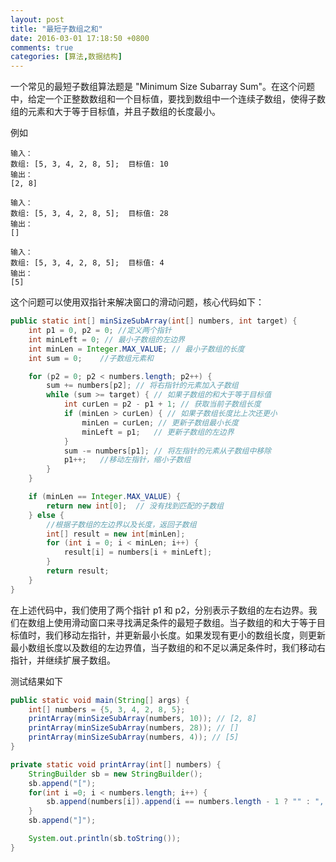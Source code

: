 ```yaml
---
layout: post
title: "最短子数组之和"
date: 2016-03-01 17:18:50 +0800
comments: true
categories: [算法,数据结构]
---
```


一个常见的最短子数组算法题是 "Minimum Size Subarray Sum"。在这个问题中，给定一个正整数数组和一个目标值，要找到数组中一个连续子数组，使得子数组的元素和大于等于目标值，并且子数组的长度最小。

例如
```
输入： 
数组: [5, 3, 4, 2, 8, 5];  目标值: 10
输出：
[2, 8]
```
```
输入： 
数组: [5, 3, 4, 2, 8, 5];  目标值: 28
输出：
[]
```
<!-- more -->
```
输入： 
数组: [5, 3, 4, 2, 8, 5];  目标值: 4
输出：
[5]
```

这个问题可以使用双指针来解决窗口的滑动问题，核心代码如下：
```Java
public static int[] minSizeSubArray(int[] numbers, int target) {
    int p1 = 0, p2 = 0; //定义两个指针
    int minLeft = 0; // 最小子数组的左边界
    int minLen = Integer.MAX_VALUE; // 最小子数组的长度
    int sum = 0;    //子数组元素和

    for (p2 = 0; p2 < numbers.length; p2++) {
        sum += numbers[p2]; // 将右指针的元素加入子数组
        while (sum >= target) { // 如果子数组的和大于等于目标值
            int curLen = p2 - p1 + 1; // 获取当前子数组长度
            if (minLen > curLen) { // 如果子数组长度比上次还更小
                minLen = curLen; // 更新子数组最小长度
                minLeft = p1;   // 更新子数组的左边界
            }
            sum -= numbers[p1]; // 将左指针的元素从子数组中移除
            p1++;   //移动左指针，缩小子数组
        }
    }

    if (minLen == Integer.MAX_VALUE) {
        return new int[0];  // 没有找到匹配的子数组
    } else {
        //根据子数组的左边界以及长度，返回子数组
        int[] result = new int[minLen];
        for (int i = 0; i < minLen; i++) {
            result[i] = numbers[i + minLeft];
        }
        return result;
    }
}
```

在上述代码中，我们使用了两个指针 p1 和 p2，分别表示子数组的左右边界。我们在数组上使用滑动窗口来寻找满足条件的最短子数组。当子数组的和大于等于目标值时，我们移动左指针，并更新最小长度。如果发现有更小的数组长度，则更新最小数组长度以及数组的左边界值，当子数组的和不足以满足条件时，我们移动右指针，并继续扩展子数组。

测试结果如下
```Java
public static void main(String[] args) {
    int[] numbers = {5, 3, 4, 2, 8, 5};
    printArray(minSizeSubArray(numbers, 10)); // [2, 8]
    printArray(minSizeSubArray(numbers, 28)); // []
    printArray(minSizeSubArray(numbers, 4)); // [5]
}

private static void printArray(int[] numbers) {
    StringBuilder sb = new StringBuilder();
    sb.append("[");
    for(int i =0; i < numbers.length; i++) {
        sb.append(numbers[i]).append(i == numbers.length - 1 ? "" : ", ");
    }
    sb.append("]");

    System.out.println(sb.toString());
}
```

